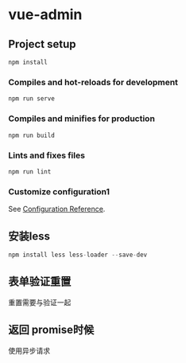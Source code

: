 # vue-admin

## Project setup
```
npm install
```

### Compiles and hot-reloads for development
```
npm run serve
```

### Compiles and minifies for production
```
npm run build
```

### Lints and fixes files
```
npm run lint
```

### Customize configuration1
See [Configuration Reference](https://cli.vuejs.org/config/).

##  安装less
```java
npm install less less-loader --save-dev
```

## 表单验证重置

重置需要与验证一起

## 返回 promise时候

使用异步请求